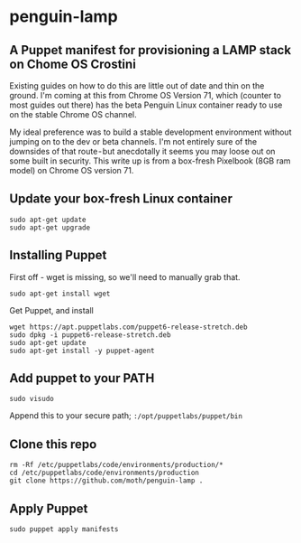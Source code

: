 # penguin-lamp
## A Puppet manifest for provisioning a LAMP stack on Chome OS Crostini

Existing guides on how to do this are little out of date and thin on the ground. I'm coming at this from Chrome OS Version 71, 
which (counter to most guides out there) has the beta Penguin Linux container ready to use on the stable Chrome OS channel. 

My ideal preference was to build a stable development environment without jumping on to the dev or beta channels. 
I'm not entirely sure of the downsides of that route - but anecdotally it seems you may loose out on some built in security.
This write up is from a box-fresh Pixelbook (8GB ram model) on Chrome OS version 71.

## Update your box-fresh Linux container

```
sudo apt-get update
sudo apt-get upgrade
```

## Installing Puppet

First off - wget is missing, so we'll need to manually grab that.

`sudo apt-get install wget`

Get Puppet, and install

```
wget https://apt.puppetlabs.com/puppet6-release-stretch.deb
sudo dpkg -i puppet6-release-stretch.deb
sudo apt-get update
sudo apt-get install -y puppet-agent
```
  
## Add puppet to your PATH

`sudo visudo`

Append this to your secure path; `:/opt/puppetlabs/puppet/bin`

## Clone this repo

```
rm -Rf /etc/puppetlabs/code/environments/production/*
cd /etc/puppetlabs/code/environments/production
git clone https://github.com/moth/penguin-lamp .
```

## Apply Puppet

`sudo puppet apply manifests`
